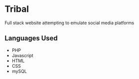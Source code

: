 # Tribal
Full stack website attempting to emulate social media platforms

## Languages Used
* PHP
* Javascript 
* HTML
* CSS
* mySQL
